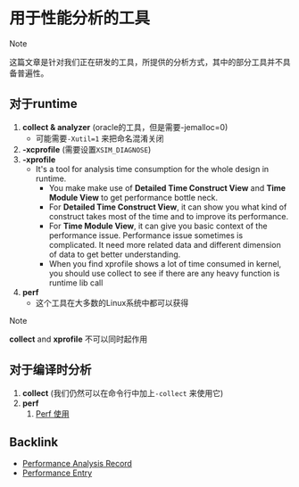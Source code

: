 # 用于性能分析的工具

> [!NOTE]
> 这篇文章是针对我们正在研发的工具，所提供的分析方式，其中的部分工具并不具备普遍性。

## 对于runtime

1. **collect & analyzer** (oracle的工具，但是需要-jemalloc=0)
   - 可能需要`-Xutil=1` 来把命名混淆关闭
2. **-xcprofile** (需要设置`XSIM_DIAGNOSE`)
3. **-xprofile**
   - It's a tool for analysis time consumption for the whole design in runtime.
      - You make make use of **Detailed Time Construct View** and **Time Module View** to get performance bottle neck.
      - For **Detailed Time Construct View**, it can show you what kind of construct takes most of the time and to improve its performance.
      - For **Time Module View**, it can give you basic context of the performance issue. Performance issue sometimes is complicated. It need more related data and different dimension of data to get better understanding.
      - When you find xprofile shows a lot of time consumed in kernel, you should use collect to see if there are any heavy function is runtime lib call
4. **perf**
   - 这个工具在大多数的Linux系统中都可以获得

> [!NOTE]
> **collect** and **xprofile** 不可以同时起作用

## 对于编译时分析

1. **collect** (我们仍然可以在命令行中加上`-collect` 来使用它)
2. **perf**
   1. [Perf 使用](HowToProfileProgramWithPerf.md)
  
## Backlink

- [Performance Analysis Record](../../Record/PerformanceAnalysis.md)
- [Performance Entry](PerformanceEntry.md)